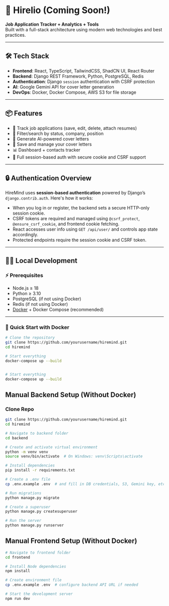 # 🚀 Hirelio (Coming Soon!)

**Job Application Tracker + Analytics + Tools**  
Built with a full-stack architecture using modern web technologies and best practices.

---

## 🛠 Tech Stack

- **Frontend**: React, TypeScript, TailwindCSS, ShadCN UI, React Router
- **Backend**: Django REST Framework, Python, PostgreSQL, Redis
- **Authentication**: Django `session` authentication with CSRF protection
- **AI**: Google Gemini API for cover letter generation
- **DevOps**: Docker, Docker Compose, AWS S3 for file storage

---

## 📦 Features

- 🎯 Track job applications (save, edit, delete, attach resumes)
- 🔎 Filter/search by status, company, position
- 🧠 Generate AI-powered cover letters
- 💾 Save and manage your cover letters
- 📊 Dashboard + contacts tracker
- 🔐 Full session-based auth with secure cookie and CSRF support

---

## 🔒 Authentication Overview

HireMind uses **session-based authentication** powered by Django’s `django.contrib.auth`. Here's how it works:

- When you log in or register, the backend sets a secure HTTP-only session cookie.
- CSRF tokens are required and managed using `@csrf_protect`, `@ensure_csrf_cookie`, and frontend cookie fetching.
- React accesses user info using `GET /api/user/` and controls app state accordingly.
- Protected endpoints require the session cookie and CSRF token.

---

## 🧑‍💻 Local Development

### ⚡️ Prerequisites

- Node.js ≥ 18
- Python ≥ 3.10
- PostgreSQL (if not using Docker)
- Redis (if not using Docker)
- [Docker](https://www.docker.com/) + Docker Compose (recommended)

---

### 🚀 Quick Start with Docker

```bash
# Clone the repository
git clone https://github.com/yourusername/hiremind.git
cd hiremind

# Start everything
docker-compose up --build


# Start everything
docker-compose up --build
```
## Manual Backend Setup (Without Docker)

### Clone Repo
```bash
git clone https://github.com/yourusername/hiremind.git
cd hiremind
```
```bash
# Navigate to backend folder
cd backend

# Create and activate virtual environment
python -m venv venv
source venv/bin/activate  # On Windows: venv\Scripts\activate

# Install dependencies
pip install -r requirements.txt

# Create a .env file
cp .env.example .env  # and fill in DB credentials, S3, Gemini key, etc.

# Run migrations
python manage.py migrate

# Create a superuser
python manage.py createsuperuser

# Run the server
python manage.py runserver

```

## Manual Frontend Setup (Without Docker)
```bash
# Navigate to frontend folder
cd frontend

# Install Node dependencies
npm install

# Create environment file
cp .env.example .env  # configure backend API URL if needed

# Start the development server
npm run dev
```
